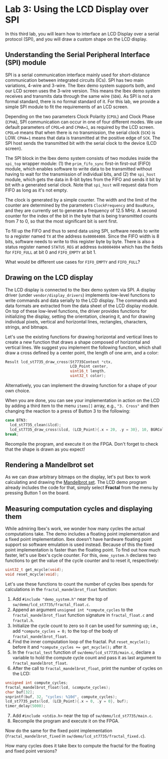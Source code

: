 # Lab 3: Using the LCD Display over SPI
<!-- Please write one sentence per line, as this facilitates version control. -->
<!-- Put sample solution in comment below a question. -->

In this third lab, you will learn how to interface an LCD Display over a serial protocol (SPI), and you will draw a custom shape on the LCD display.


## Understanding the Serial Peripheral Interface (SPI) module

SPI is a serial communication interface mainly used for short-distance communication between integrated circuits (ICs).
SPI has two main variations, 4-wire and 3-wire.
The Ibex demo system supports both, and our LCD screen uses the 3-wire version.
This means the Ibex demo system receives and transmits data through the same wire (`SDA`).
As SPI is not a formal standard, there is no formal standard of it.
For this lab, we provide a simple SPI module to fit the requirements of an LCD screen.

Depending on the two parameters Clock Polarity (`CPOL`) and Clock Phase (`CPHA`), SPI communication can occur in one of four different modes.
We use default parameters of `CPOL=0` and `CPHA=1`, as required by the LCD screen.
`CPOL=0` means that when there is no transmission, the serial clock (`SCK`) is LOW.
`CPHA=1` means that data is transmitted at the positive edge of `SCK`.
The SPI host sends the transmitted bit with the serial clock to the device (LCD screen).

The SPI block in the Ibex demo system consists of two modules inside the `spi_top` wrapper module: (1) the `prim_fifo_sync` first-in first-out (FIFO) module, which enables software to write data to be transmitted without having to wait for the transmission of individual bits, and (2) the `spi_host` module, which gets the data in 8-bit bytes from the FIFO and sends it bit by bit with a generated serial clock.
Note that `spi_host` will request data from FIFO as long as it's not empty.

The clock is generated by a simple counter.
The width and the limit of the counter are determined by the parameters `ClockFrequency` and `BaudRate`, and they are currently set to generate a frequency of 12.5 MHz.
A second counter for the index of the bit in the byte that is being transmitted counts from 7 to 0, so that the most significant bit is sent first.

To fill up the FIFO and thus to send data using SPI, software needs to write to a register named `TX` at the address `0x80004000`.
Since the FIFO width is 8 bits, software needs to write to this register byte by byte.
There is also a status register named `STATUS_REG` at address `0x80004004` which has the fields for `FIFO_FULL` at bit 0 and `FIFO_EMPTY` at bit 1.

What would be different use cases for `FIFO_EMPTY` and `FIFO_FULL`?
<!-- Sample solution: FIFO_FULL can be used to prevent data loss when SPI clock was too slow compared to the system clock by waiting to write new data until FIFO is not full again. FIFO_EMPTY can be used to check if the transmission is over. -->


## Drawing on the LCD display

The LCD display is connected to the Ibex demo system via SPI.
A display driver (under `vendor/display_drivers`) implements low-level functions to write commands and data serially to the LCD display.
The commands and data formats are extracted from the data sheet of the LCD display module.
On top of these low-level functions, the driver provides functions for initializing the display, setting the orientation, clearing it, and for drawing individual pixels, vertical and horizontal lines, rectangles, characters, strings, and bitmaps.

Let's use the existing functions for drawing horizontal and vertical lines to create a new function that draws a shape composed of horizontal and vertical lines.
We suggest you implement the following function, which shall draw a cross defined by a center point, the length of one arm, and a color:
```c
Result lcd_st7735_draw_cross(St7735Context *ctx,
                             LCD_Point center,
                             uint16_t length,
                             uint32_t color);
```
Alternatively, you can implement the drawing function for a shape of your own choice.
<!-- Sample solution on the `sample-solution/lab3` branch. -->

When you are done, you can see your implementation in action on the LCD by adding a third item to the menu `items[]` array, e.g., `"3. Cross"` and then changing the reaction to a press of Button 3 to the following:
```c
case BTN3:
  lcd_st7735_clean(&lcd);
  lcd_st7735_draw_cross(&lcd, (LCD_Point){.x = 20, .y = 30}, 10, BGRColorRed);
break;
```
Recompile the program, and execute it on the FPGA.
Don't forget to check that the shape is drawn as you expect!


## Rendering a Mandelbrot set

As we can draw arbitrary bitmaps on the display, let's put Ibex to work calculating and drawing the [Mandelbrot set](https://en.wikipedia.org/wiki/Mandelbrot_set).
The LCD demo program already includes the code for that, simply select **Fractal** from the menu by pressing Button 1 on the board.


## Measuring computation cycles and displaying them

While admiring Ibex's work, we wonder how many cycles the actual computations take.
The demo includes a floating point implementation and a fixed point implementation.
Ibex doesn't have hardware floating point support so software emulation is used instead.
Because of this the fixed point implementation is faster than the floating point.
To find out how much faster, let's use Ibex's cycle counter.
For this, `demo_system.h` declares two functions to get the value of the cycle counter and to reset it, respectively:
```c
uint32_t get_mcycle(void);
void reset_mcycle(void);
```

Let's use these functions to count the number of cycles Ibex spends for calculations in the `fractal_mandelbrot_float` function:

1. Add `#include "demo_system.h"` near the top of `sw/demo/lcd_st7735/fractal_float.c`.
2. Append an argument `unsigned int *compute_cycles` to the `fractal_mandelbrot_float` function signature in `fractal_float.c` and `fractal.h`.
3. Initialize the cycle count to zero so it can be used for summing up; i.e., add `*compute_cycles = 0;` to the top of the body of `fractal_mandelbrot_float`.
4. Find the inner computation loop of the fractal.
   Put `reset_mcycle();` before it and `*compute_cycles += get_mcycle();` after it.
5. In the `fractal_test` function of `sw/demo/lcd_st7735/main.c`, declare a variable to hold the compute cycle count and pass it as last argument to `fractal_mandelbrot_float`.
6. After the call to `fractal_mandelbrot_float`, print the number of cycles on the LCD:
```c
unsigned int compute_cycles;
fractal_mandelbrot_float(lcd, &compute_cycles);
char buf[32];
snprintf(buf, 32, "cycles: %10d", compute_cycles);
lcd_st7735_puts(lcd, (LCD_Point){.x = 0, .y = 0}, buf);
timer_delay(5000);
```
7. Add `#include <stdio.h>` near the top of `sw/demo/lcd_st7735/main.c`.
8. Recompile the program and execute it on the FPGA.
<!-- Sample solution on the `sample-solution/lab3` branch. -->

Now do the same for the fixed point implementation (`fractal_mandelbrot_fixed` in `sw/demo/lcd_st7735/fractal_fixed.c`).

How many cycles does it take Ibex to compute the fractal for the floating and fixed point versions?
<!-- 1,186,511,608 cycles for the inner loop-->

